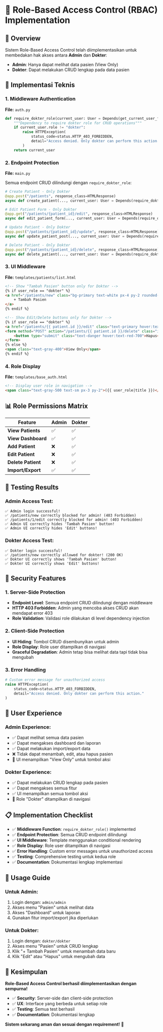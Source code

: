 # 🔐 Role-Based Access Control (RBAC) Implementation

## 🎯 Overview

Sistem Role-Based Access Control telah diimplementasikan untuk membedakan hak akses antara **Admin** dan **Dokter**:

- **Admin**: Hanya dapat melihat data pasien (View Only)
- **Dokter**: Dapat melakukan CRUD lengkap pada data pasien

## 🔧 Implementasi Teknis

### 1. Middleware Authentication

**File:** `auth.py`

```python
def require_dokter_role(current_user: User = Depends(get_current_user_from_cookie)):
    """Dependency to require dokter role for CRUD operations"""
    if current_user.role != "dokter":
        raise HTTPException(
            status_code=status.HTTP_403_FORBIDDEN,
            detail="Access denied. Only dokter can perform this action."
        )
    return current_user
```

### 2. Endpoint Protection

**File:** `main.py`

Semua endpoint CRUD dilindungi dengan `require_dokter_role`:

```python
# Create Patient - Only Dokter
@app.post("/patients", response_class=HTMLResponse)
async def create_patient(..., current_user: User = Depends(require_dokter_role)):

# Edit Patient Form - Only Dokter  
@app.get("/patients/{patient_id}/edit", response_class=HTMLResponse)
async def edit_patient_form(..., current_user: User = Depends(require_dokter_role)):

# Update Patient - Only Dokter
@app.post("/patients/{patient_id}/update", response_class=HTMLResponse)
async def update_patient_post(..., current_user: User = Depends(require_dokter_role)):

# Delete Patient - Only Dokter
@app.post("/patients/{patient_id}/delete", response_class=HTMLResponse)
async def delete_patient(..., current_user: User = Depends(require_dokter_role)):
```

### 3. UI Middleware

**File:** `templates/patients/list.html`

```html
<!-- Show "Tambah Pasien" button only for Dokter -->
{% if user_role == "dokter" %}
<a href="/patients/new" class="bg-primary text-white px-4 py-2 rounded-lg hover:bg-secondary transition-colors">
    + Tambah Pasien
</a>
{% endif %}

<!-- Show Edit/Delete buttons only for Dokter -->
{% if user_role == "dokter" %}
<a href="/patients/{{ patient.id }}/edit" class="text-primary hover:text-secondary">Edit</a>
<form method="POST" action="/patients/{{ patient.id }}/delete" class="inline">
    <button type="submit" class="text-danger hover:text-red-700">Hapus</button>
</form>
{% else %}
<span class="text-gray-400">View Only</span>
{% endif %}
```

### 4. Role Display

**File:** `templates/base_auth.html`

```html
<!-- Display user role in navigation -->
<span class="text-gray-500 text-sm px-3 py-2">({{ user_role|title }})</span>
```

## 📊 Role Permissions Matrix

| Feature | Admin | Dokter |
|---------|-------|--------|
| **View Patients** | ✅ | ✅ |
| **View Dashboard** | ✅ | ✅ |
| **Add Patient** | ❌ | ✅ |
| **Edit Patient** | ❌ | ✅ |
| **Delete Patient** | ❌ | ✅ |
| **Import/Export** | ✅ | ✅ |

## 🧪 Testing Results

### Admin Access Test:
```
✅ Admin login successful!
✅ /patients/new correctly blocked for admin! (403 Forbidden)
✅ /patients/1/edit correctly blocked for admin! (403 Forbidden)
✅ Admin UI correctly hides 'Tambah Pasien' button!
✅ Admin UI correctly hides 'Edit' buttons!
```

### Dokter Access Test:
```
✅ Dokter login successful!
✅ /patients/new correctly allowed for dokter! (200 OK)
✅ Dokter UI correctly shows 'Tambah Pasien' button!
✅ Dokter UI correctly shows 'Edit' buttons!
```

## 🔐 Security Features

### 1. Server-Side Protection
- **Endpoint Level**: Semua endpoint CRUD dilindungi dengan middleware
- **HTTP 403 Forbidden**: Admin yang mencoba akses CRUD akan mendapat error 403
- **Role Validation**: Validasi role dilakukan di level dependency injection

### 2. Client-Side Protection
- **UI Hiding**: Tombol CRUD disembunyikan untuk admin
- **Role Display**: Role user ditampilkan di navigasi
- **Graceful Degradation**: Admin tetap bisa melihat data tapi tidak bisa mengubah

### 3. Error Handling
```python
# Custom error message for unauthorized access
raise HTTPException(
    status_code=status.HTTP_403_FORBIDDEN,
    detail="Access denied. Only dokter can perform this action."
)
```

## 👤 User Experience

### Admin Experience:
- ✅ Dapat melihat semua data pasien
- ✅ Dapat mengakses dashboard dan laporan
- ✅ Dapat melakukan import/export data
- ❌ Tidak dapat menambah, edit, atau hapus pasien
- 🎨 UI menampilkan "View Only" untuk tombol aksi

### Dokter Experience:
- ✅ Dapat melakukan CRUD lengkap pada pasien
- ✅ Dapat mengakses semua fitur
- ✅ UI menampilkan semua tombol aksi
- 🎨 Role "Dokter" ditampilkan di navigasi

## 📋 Implementation Checklist

- ✅ **Middleware Function**: `require_dokter_role()` implemented
- ✅ **Endpoint Protection**: Semua CRUD endpoint dilindungi
- ✅ **UI Middleware**: Template menggunakan conditional rendering
- ✅ **Role Display**: Role user ditampilkan di navigasi
- ✅ **Error Handling**: Custom error messages untuk unauthorized access
- ✅ **Testing**: Comprehensive testing untuk kedua role
- ✅ **Documentation**: Dokumentasi lengkap implementasi

## 🚀 Usage Guide

### Untuk Admin:
1. Login dengan: `admin/admin`
2. Akses menu "Pasien" untuk melihat data
3. Akses "Dashboard" untuk laporan
4. Gunakan fitur import/export jika diperlukan

### Untuk Dokter:
1. Login dengan: `dokter/dokter`
2. Akses menu "Pasien" untuk CRUD lengkap
3. Klik "+ Tambah Pasien" untuk menambah data baru
4. Klik "Edit" atau "Hapus" untuk mengubah data

## 🎉 Kesimpulan

**Role-Based Access Control berhasil diimplementasikan dengan sempurna!**

- ✅ **Security**: Server-side dan client-side protection
- ✅ **UX**: Interface yang berbeda untuk setiap role
- ✅ **Testing**: Semua test berhasil
- ✅ **Documentation**: Dokumentasi lengkap

**Sistem sekarang aman dan sesuai dengan requirement!** 🔐
